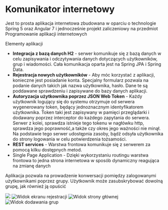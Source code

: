<h1>Komunikator internetowy</h1>
<p>Jest to prosta aplikacja internetowa zbudowana w oparciu o technologie Spring 5 oraz Angular 7 i jednocześnie projekt
zaliczeniowy na przedmiot Programowanie aplikacji internetowych</p>
<p>Elementy aplikacji</p>
<ul>
<li><strong>Integracja z bazą danych H2</strong> - serwer komunikuje się z bazą danych w celu zapisywania i odczytywania danych dotyczących
użytkowników, grup i wiadomości. Cała komunikacja oparta jest na Spring JPA i Spring Data.</li>
<li><strong>Rejestracja nowych użytkowników</strong> - Aby móc korzystać z aplikacji, konieczne jest posiadanie konta. Specjalny formularz
pozwala na podanie danych takich jak nazwa użytkownika, hasło. Dane te są poddawane sprawdzeniu i zapisywane do bazy danych aplikacji.
<li><strong>Autoryzacja użytkownika poprzez JSON Web Token</strong> - Każdy użytkownik logujący się do systemu otrzymuje od serwera
wygenerowany token, będący jednoznacznym identyfikatorem użytkownika. Token taki jest zapisywany w pamięci przeglądarki i dodawany
poprzez interceptor do każdego zapytania do serwera. Serwer z kolei, sprawdza istnieje tego tokenu w nagłówku http, sprawdza jego
poprawność,a także czy okres jego ważności nie minął. Na podstawie tego serwer udostępnia zasoby, bądź odsyła użytkownika do
strony logowania w celu potwierdzenia tożsamości.</li>
<li><strong>REST services</strong> - Warstwa frontowa komunikuje się z serwerem za pomocą kilku dostępnych metod.</li>
<li>Single Page Application</strong> - Dzięki wykorzystaniu routingu warstwa frontowa to jedna strona internetowa w sposób dynamiczny
reagująca na zmianę danych</li>
</ul>
<p>Aplikacja pozwala na prowadzenie konwersacji pomiędzy zalogowanymi użytkownikami poprzez grupy. Użytkownik może zasubskrybować
dowolną grupę, jak również ją opuścić</p>
<img src="https://github.com/piotrkrzyminski/communicator/blob/master/images/communicator-login.jpg"/>
<img src="https://github.com/piotrkrzyminski/communicator/blob/master/images/communicator-register.jpg" alt="Widok ekranu rejestracji"/>
<img src="https://github.com/piotrkrzyminski/communicator/blob/master/images/communicator-home.jpg" alt="Widok strony głównej"/>
<img src="https://github.com/piotrkrzyminski/communicator/blob/master/images/communicator-select-group.jpg" alt="Widok dodawania grup"/>
